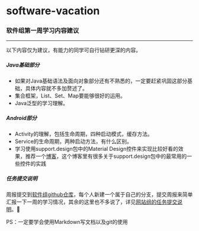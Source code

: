 # software-vacation
### 软件组第一周学习内容建议

---

以下内容仅为建议，有能力的同学可自行钻研更深的内容。

##### Java基础部分

* 如果对Java基础语法及面向对象部分还有不熟悉的，一定要赶紧巩固这部分基础，具体内容就不多加赘述了。
* 集合框架，List、Set、Map要能够很好的运用。
* Java泛型的学习理解。

##### Android部分

* Activity的理解，包括生命周期，四种启动模式，缓存方法。
* Service的生命周期，两种启动方法，有什么区别。
* 学习使用support.design包中的Material Design控件来实现比较好看的效果，推荐一个[博客](http://blog.grafixartist.com/category/android/page/5/)，这个博客里有很多关于support.design包中的最常用的一些控件的实践

##### 任务提交说明

周报提交到[软件组github仓库](https://github.com/JXNU-ACS/software-vacation)，每个人新建一个属于自己的分支，提交周报来简单汇报一下一周的学习情况，其余的这里也不多说了，详见[网站组的任务提交说明](https://github.com/JXNU-ACS/web-vacation)。

PS：一定要学会使用Markdown写文档以及git的使用